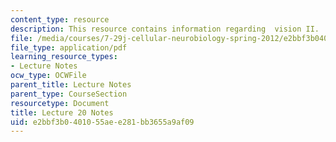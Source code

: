 ```yaml
---
content_type: resource
description: This resource contains information regarding  vision II.
file: /media/courses/7-29j-cellular-neurobiology-spring-2012/e2bbf3b0401055aee281bb3655a9af09_MIT7_29JS12_lecture20.pdf
file_type: application/pdf
learning_resource_types:
- Lecture Notes
ocw_type: OCWFile
parent_title: Lecture Notes
parent_type: CourseSection
resourcetype: Document
title: Lecture 20 Notes
uid: e2bbf3b0-4010-55ae-e281-bb3655a9af09
---
```

